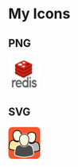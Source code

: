 # My Icons
## PNG
<img src="https://github.com/titan8c3/icons/blob/main/Redis-logo.png?raw=true" width=64 height=64>


## SVG
<img src="https://raw.githubusercontent.com/titan8c3/icons/0aa620dfd6fd02a8d1948c33afac2ff4368d68fc/orange-flat-community2.svg" width=64 height=64>
